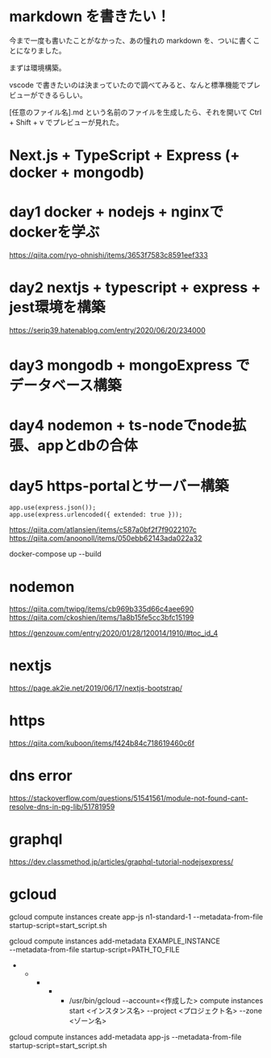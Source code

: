 # markdown を書きたい！

今まで一度も書いたことがなかった、あの憧れの markdown を、ついに書くことになりました。

まずは環境構築。

vscode で書きたいのは決まっていたので調べてみると、なんと標準機能でプレビューができるらしい。

[任意のファイル名].md という名前のファイルを生成したら、それを開いて Ctrl + Shift + v でプレビューが見れた。

# Next.js + TypeScript + Express (+ docker + mongodb)

# day1 docker + nodejs + nginxでdockerを学ぶ

https://qiita.com/ryo-ohnishi/items/3653f7583c8591eef333


# day2 nextjs + typescript + express + jest環境を構築

https://serip39.hatenablog.com/entry/2020/06/20/234000

# day3 mongodb + mongoExpress でデータベース構築


# day4 nodemon + ts-nodeでnode拡張、appとdbの合体


# day5 https-portalとサーバー構築


```
app.use(express.json());
app.use(express.urlencoded({ extended: true }));
```

https://qiita.com/atlansien/items/c587a0bf2f7f9022107c
https://qiita.com/anoonoll/items/050ebb62143ada022a32

docker-compose up --build

# nodemon
https://qiita.com/twipg/items/cb969b335d66c4aee690
https://qiita.com/ckoshien/items/1a8b15fe5cc3bfc15199

https://genzouw.com/entry/2020/01/28/120014/1910/#toc_id_4

# nextjs

https://page.ak2ie.net/2019/06/17/nextjs-bootstrap/

# https

https://qiita.com/kuboon/items/f424b84c718619460c6f

# dns error

https://stackoverflow.com/questions/51541561/module-not-found-cant-resolve-dns-in-pg-lib/51781959


# graphql
https://dev.classmethod.jp/articles/graphql-tutorial-nodejsexpress/


# gcloud
gcloud compute instances create app-js n1-standard-1  --metadata-from-file startup-script=start_script.sh

gcloud compute instances add-metadata EXAMPLE_INSTANCE \
  --metadata-from-file startup-script=PATH_TO_FILE

* * * * * /usr/bin/gcloud --account=<作成した> compute instances
 start <インスタンス名> --project <プロジェクト名> --zone <ゾーン名>

 gcloud compute instances add-metadata app-js --metadata-from-file startup-script=start_script.sh
